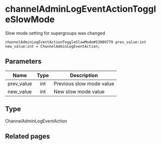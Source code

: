 # channelAdminLogEventActionToggleSlowMode
Slow mode setting for supergroups was changed

```
channelAdminLogEventActionToggleSlowMode#53909779 prev_value:int new_value:int = ChannelAdminLogEventAction;
```

## Parameters
| Name | Type | Description |
| ---- | :----: | ----------- |
| prev_value | int | Previous slow mode value |
| new_value | int | New slow mode value |


## Type
ChannelAdminLogEventAction

## Related pages
